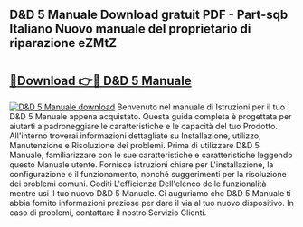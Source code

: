 ## D&D 5 Manuale Download gratuit PDF - Part-sqb Italiano Nuovo manuale del proprietario di riparazione eZMtZ

# <h2><a href="http://dff9xg7.blite.top/?on=D%26D+5+Manuale">🔗Download 👉🔴 D&D 5 Manuale</a></h2>

[![D&D 5 Manuale download](https://i.imgur.com/lujVjoI.png)](http://dff9xg7.blite.top/?on=D%26D+5+Manuale)
Benvenuto nel manuale di Istruzioni per il tuo D&D 5 Manuale appena acquistato. Questa guida completa è progettata per aiutarti a padroneggiare le caratteristiche e le capacità del tuo Prodotto. All'interno troverai informazioni dettagliate su Installazione, utilizzo, Manutenzione e Risoluzione dei problemi. Prima di utilizzare D&D 5 Manuale, familiarizzare con le sue caratteristiche e caratteristiche leggendo questo Manuale utente. Fornisce istruzioni chiare per L'installazione, la configurazione e il funzionamento, nonché suggerimenti per la risoluzione dei problemi comuni. Goditi L'efficienza Dell'elenco delle funzionalità mentre usi il tuo nuovo D&D 5 Manuale. Ci auguriamo che D&D 5 Manuale ti abbia fornito informazioni preziose per dare il via al tuo nuovo dispositivo. In caso di problemi, contattare il nostro Servizio Clienti.
